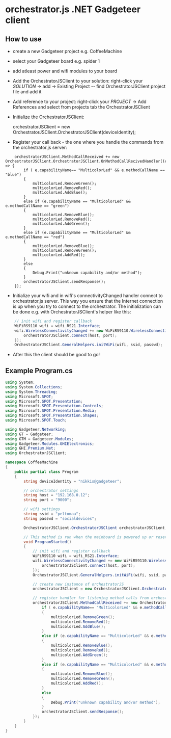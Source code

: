 orchestrator.js .NET Gadgeteer client
=====================================




How to use
----------

- create a new Gadgeteer project e.g. CoffeeMachine
- select your Gadgeteer board e.g. spider 1

- add atleast power and wifi modules to your board

- Add the OrchestratorJSClient to your solution: right-click your _SOLUTION_ -> add -> Existing Project
-- find OrchestratorJSClient project file and add it

- Add reference to your project: right-click your _PROJECT_ -> Add References and select from projects tab the OrchestratorJSClient

- Initialize the OrchestratorJSClient:

    orchestratorJSClient = new OrchestratorJSClient.OrchestratorJSClient(deviceIdentity); 

- Register your call back - the one where you handle the commands from the orchestrator.js server:
```chsharp   
    orchestratorJSClient.MethodCallReceived += new OrchestratorJSClient.OrchestratorJSClient.OnMethodCallRecivedHandler((e) => {
        if ( e.capabilityName== "MulticolorLed" && e.methodCallName == "blue")
        {
            multicolorLed.RemoveGreen();
            multicolorLed.RemoveRed();
            multicolorLed.AddBlue();
        }
        else if (e.capabilityName == "MulticolorLed" && e.methodCallName == "green")
        {
            multicolorLed.RemoveBlue();
            multicolorLed.RemoveRed();
            multicolorLed.AddGreen();
        }
        else if (e.capabilityName == "MulticolorLed" && e.methodCallName == "red")
        {
            multicolorLed.RemoveBlue();
            multicolorLed.RemoveGreen();
            multicolorLed.AddRed();
        }
        else 
        {
            Debug.Print("unknown capability and/or method");    
        }
        orchestratorJSClient.sendResponse();
    });    
```

- Initialize your wifi and in wifi's connectivityChanged handler connect to orchestrator.js server. 
This way you ensure that the Internet connection is up when you try to connect to the orchestrator. 
The initialization can be done e.g. with OrchestratorJSClient's helper like this:
```csharp
    // init wifi and register callback
    WiFiRS9110 wifi = wifi_RS21.Interface;
    wifi.WirelessConnectivityChanged += new WiFiRS9110.WirelessConnectivityChangedEventHandler((s, e) => {
        orchestratorJSClient.connect(host, port);
    });
    OrchestratorJSClient.GeneralHelpers.initWiFi(wifi, ssid, passwd);
```
- After this the client should be good to go!


Example Program.cs
------------------

```csharp
using System;
using System.Collections;
using System.Threading;
using Microsoft.SPOT;
using Microsoft.SPOT.Presentation;
using Microsoft.SPOT.Presentation.Controls;
using Microsoft.SPOT.Presentation.Media;
using Microsoft.SPOT.Presentation.Shapes;
using Microsoft.SPOT.Touch;

using Gadgeteer.Networking;
using GT = Gadgeteer;
using GTM = Gadgeteer.Modules;
using Gadgeteer.Modules.GHIElectronics;
using GHI.Premium.Net;
using OrchestratorJSClient;

namespace CoffeeMachine
{
    public partial class Program
    {
        string deviceIdentity = "nikkis@gadgeteer";

        // orchestrator settings
        string host = "192.168.0.12";
        string port = "9000";

        // wifi settings
        string ssid = "peltomaa";
        string passwd = "socialdevices";

        OrchestratorJSClient.OrchestratorJSClient orchestratorJSClient;

        // This method is run when the mainboard is powered up or reset.   
        void ProgramStarted()
        {
            // init wifi and register callback
            WiFiRS9110 wifi = wifi_RS21.Interface;
            wifi.WirelessConnectivityChanged += new WiFiRS9110.WirelessConnectivityChangedEventHandler((s, e) => {
                orchestratorJSClient.connect(host, port);
            });
            OrchestratorJSClient.GeneralHelpers.initWiFi(wifi, ssid, passwd);

            // create new instance of orchestratorJS
            orchestratorJSClient = new OrchestratorJSClient.OrchestratorJSClient(deviceIdentity); 

            // register handler for listening method calls from orchestrator
            orchestratorJSClient.MethodCallReceived += new OrchestratorJSClient.OrchestratorJSClient.OnMethodCallRecivedHandler((e) => {
                if ( e.capabilityName== "MulticolorLed" && e.methodCallName == "blue")
                {
                    multicolorLed.RemoveGreen();
                    multicolorLed.RemoveRed();
                    multicolorLed.AddBlue();
                }
                else if (e.capabilityName == "MulticolorLed" && e.methodCallName == "green")
                {
                    multicolorLed.RemoveBlue();
                    multicolorLed.RemoveRed();
                    multicolorLed.AddGreen();
                }
                else if (e.capabilityName == "MulticolorLed" && e.methodCallName == "red")
                {
                    multicolorLed.RemoveBlue();
                    multicolorLed.RemoveGreen();
                    multicolorLed.AddRed();
                }
                else 
                {
                    Debug.Print("unknown capability and/or method");    
                }
                orchestratorJSClient.sendResponse();
            });
        }
    }
}
```

